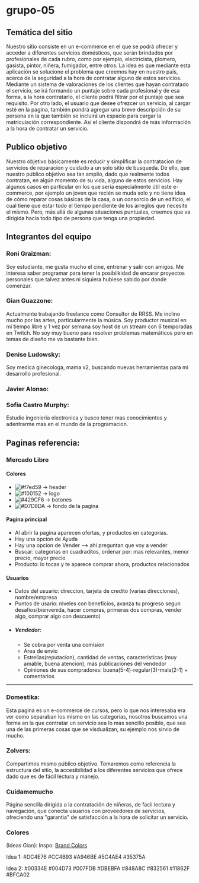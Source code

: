 # grupo-05

## Temática del sitio 
Nuestro sitio consiste en un e-commerce en el que se podrá ofrecer y acceder a diferentes servicios domésticos, que serán brindados por profesionales de cada rubro, como por ejemplo, electricista, plomero, gasista, pintor, niñera, fumigador, entre otros.
La idea es que mediante esta aplicación se solucione el problema que creemos hay en nuestro país, acerca de la seguridad a la hora de contratar alguno de estos servicios. 
Mediante un sistema de valoraciones de los clientes que hayan contratado el servicio, se irá formando un puntaje sobre cada profesional y de esa forma, a la hora contratarlo, el cliente podrá filtrar por el puntaje que sea requisito.
Por otro lado, el usuario que desee ofrezcer un servicio, al cargar esté en la pagina, también pondrá agregar una breve descripción de su persona en la que también se incluirá un espacio para cargar la matriculación correspondiente. Así el cliente dispondrá de más información a la hora de contratar un servicio.

## Publico objetivo

Nuestro objetivo básicamente es reducir y simplificar la contratacion de servicios de reparacion y cuidado a un solo sitio de busqueda. De ello, que nuestro público objetivo sea tan amplio, dado que realmente todos contratan, en algún momento de su vida, alguno de estos servicios. Hay algunos casos en particular en los que sería especialmente útil este e-commerce, por ejemplo un joven que recién se muda solo y no tiene idea de cómo reparar cosas básicas de la casa, o un consorcio de un edificio, el cual tiene que estar todo el tiempo pendiente de los arreglos que necesite el mismo. Pero, más allá de algunas situaciones puntuales, creemos que va dirigida hacia todo tipo de persona que tenga una propiedad.

 

## Integrantes del equipo

### Roni Graizman:
Soy estudiante, me gusta mucho el cine, entrenar y salir con amigos. Me interesa saber programar para tener la posibilkidad de encarar proyectos personales que talvez antes ni siquiera hubiese sabido por donde comenzar.

### Gian Guazzone:
Actualmente trabajando freelance como Consultor de RRSS.
Me inclino mucho por las artes, particularmente la música. Soy productor musical en mi tiempo libre y 1 vez por semana soy host de un stream con 6 temporadas en Twitch.
No soy muy bueno para resolver problemas matemáticos pero en temas de diseño me va bastante bien.

### Denise Ludowsky:
Soy medica ginecologa, mama x2, buscando nuevas herramientas para mi desarrollo profesional.

### Javier Alonso:

### Sofia Castro Murphy: 
Estudio ingenieria electronica y busco tener mas conocimientos y adentrarme mas en el mundo de la programacion. 

## Paginas referencia:

### Mercado Libre
#### Colores
- ![#f7ed59](https://via.placeholder.com/15/f7ed59/000000?text=+)  $\rightarrow$ header 
- ![#100152](https://via.placeholder.com/15/100152/000000?text=+)  $\rightarrow$ logo
- ![#429CF6](https://via.placeholder.com/15/429CF6/000000?text=+)  $\rightarrow$ botones
- ![#D7D8DA](https://via.placeholder.com/15/D7D8DA/000000?text=+)  $\rightarrow$ fondo de la pagina

#### Pagina principal
- Al abrir la pagina aparecen ofertas, y productos en categorias.
- Hay una opcion de Ayuda
- Hay una opcion de Vender --> ahi preguntan que voy a vender
- Buscar: categorias en cuadraditos, ordenar por: mas relevantes, menor precio, mayor precio
- Producto: lo tocas y te aparece comprar ahora, productos relacionados

#### Usuarios
- Datos del usuario: direccion, tarjeta de credito (varias direcciones), nombre/empresa
- Puntos de usario: niveles con beneficios, avanza tu progreso segun desafios(bienvenida, hacer compras, primeras dos compras, vender algo, comprar algo con descuento)
- ##### Vendedor: 
    - Se cobra por venta una comision
    - Area de envio
    - Estrellas(reputacion), cantidad de ventas, caracteristicas (muy amable, buena atencion), mas publicaciones del vendedor
    - Opiniones de sus compradores: buena(5-4)-regular(3)-mala(2-1) + comentarios

---

### Domestika:
Esta pagina es un e-commerce de cursos, pero lo que nos interesaba era ver como separaban los mismo en las categorías, nosotros buscamos una forma en la que contratar un servicio sea lo mas sencillo posible, que sea una de las primeras cosas que se visdualizan, su ejemplo nos sirvio de mucho.

### Zolvers:
Compartimos mismo público objetivo. Tomaremos como referencia la estructura del sitio, la accesibilidad a los diferentes servicios que ofrece dado que es de fácil lectura y manejo.

### Cuidamemucho
Página sencilla dirigida a la contratación de niñeras, de facil lectura y navegación, que conecta usuarios con proveedores de servicios, ofreciendo una "garantia" de satisfacción a la hora de solicitar un servicio.

### Colores

(Ideas Gian):
Inspo: <a href="http://brandcolors.net/" > Brand Colors</a>

Idea 1:
#DC4E76
#CC4B93
#A946BE
#5C4AE4
#35375A

Idea 2:
#00334E
#004D73
#007FDB
#DBEBFA
#848A8C
#832561
#11862F
#BFCA02







